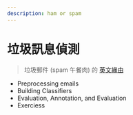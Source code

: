```yaml
---
description: ham or spam
---
```


# 垃圾訊息偵測

> 垃圾郵件 \(spam 午餐肉\) 的 [英文緣由](https://zh.wikipedia.org/wiki/%E5%8D%88%E9%A4%90%E8%82%89)







* Preprocessing emails
* Building Classifiers
* Evaluation, Annotation, and Evaluation
* Exerciess



